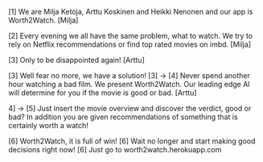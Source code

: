 [1] We are Milja Ketoja, Arttu Koskinen and Heikki Nenonen and our app is Worth2Watch.    [Milja]

[2] Every evening we all have the same problem, what to watch. We try to rely on Netflix recommendations or find top rated movies on imbd. [Milja]

[3] Only to be disappointed again! [Arttu]

[3] Well fear no more, we have a solution!
[3] -> [4] Never spend another hour watching a bad film. We present Worth2Watch. Our leading edge AI will determine for you if the movie is good or bad. [Arttu]

4] -> [5] Just insert the movie overview and discover the verdict, good or bad? In addition you are given recommendations of something that is certainly worth a watch!

[6] Worth2Watch, it is full of win!
[6] Wait no longer and start making good decisions right now!
[6] Just go to worth2watch.herokuapp.com
